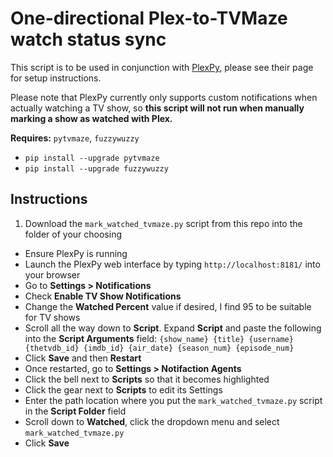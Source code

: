# One-directional Plex-to-TVMaze watch status sync

This script is to be used in conjunction with [PlexPy](https://github.com/JonnyWong16/plexpy), please see their page for setup instructions.

Please note that PlexPy currently only supports custom notifications when actually watching a TV show, so **this script will not run when manually marking a show as watched with Plex.**

**Requires:** `pytvmaze`, `fuzzywuzzy`

- `pip install --upgrade pytvmaze`
- `pip install --upgrade fuzzywuzzy`

## Instructions
1. Download the `mark_watched_tvmaze.py` script from this repo into the folder of your choosing
- Ensure PlexPy is running
- Launch the PlexPy web interface by typing `http://localhost:8181/` into your browser
- Go to **Settings > Notifications**
- Check **Enable TV Show Notifications**
- Change the **Watched Percent** value if desired, I find 95 to be suitable for TV shows
- Scroll all the way down to **Script**.  Expand **Script** and paste the following into the **Script Arguments** field: `{show_name} {title} {username} {thetvdb_id} {imdb_id} {air_date} {season_num} {episode_num}`
- Click **Save** and then **Restart**
- Once restarted, go to **Settings > Notifaction Agents**
- Click the bell next to **Scripts** so that it becomes highlighted
- Click the gear next to **Scripts** to edit its Settings
- Enter the path location where you put the `mark_watched_tvmaze.py` script in the **Script Folder** field
- Scroll down to **Watched**, click the dropdown menu and select `mark_watched_tvmaze.py`
- Click **Save**
